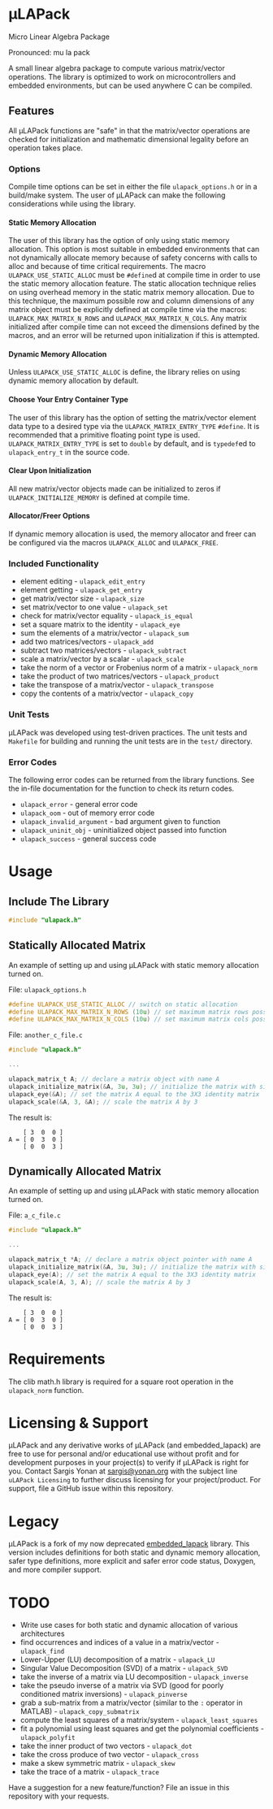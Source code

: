 # μLAPack
Micro Linear Algebra Package

Pronounced: mu la pack

A small linear algebra package to compute various matrix/vector operations.
The library is optimized to work on microcontrollers and embedded environments, but can be used anywhere C can be compiled.

## Features
All μLAPack functions are "safe" in that the matrix/vector operations are checked for initialization and mathematic dimensional legality before an operation takes place.

### Options
Compile time options can be set in either the file `ulapack_options.h` or in a build/make system. The user of μLAPack can make the following considerations while using the library.

#### Static Memory Allocation
The user of this library has the option of only using static memory allocation. This option is most suitable in embedded environments that can not dynamically allocate memory because of safety concerns with calls to alloc and because of time critical requirements. The macro `ULAPACK_USE_STATIC_ALLOC` must be `#define`d at compile time in order to use the static memory allocation feature. The static allocation technique relies on using overhead memory in the static matrix memory allocation. Due to this technique, the maximum possible row and column dimensions of any matrix object must be explicitly defined at compile time via the macros: `ULAPACK_MAX_MATRIX_N_ROWS` and `ULAPACK_MAX_MATRIX_N_COLS`. Any matrix initialized after compile time can not exceed the dimensions defined by the macros, and an error will be returned upon initialization if this is attempted.

#### Dynamic Memory Allocation
Unless `ULAPACK_USE_STATIC_ALLOC` is define, the library relies on using dynamic memory allocation by default.

#### Choose Your Entry Container Type
The user of this library has the option of setting the matrix/vector element data type to a desired type via the `ULAPACK_MATRIX_ENTRY_TYPE` `#define`. It is recommended that a primitive floating point type is used. `ULAPACK_MATRIX_ENTRY_TYPE` is set to `double` by default, and is `typedef`ed to `ulapack_entry_t` in the source code.

#### Clear Upon Initialization
All new matrix/vector objects made can be initialized to zeros if `ULAPACK_INITIALIZE_MEMORY` is defined at compile time.

#### Allocator/Freer Options
If dynamic memory allocation is used, the memory allocator and freer can be configured via the macros `ULAPACK_ALLOC` and `ULAPACK_FREE`.

### Included Functionality
* element editing - `ulapack_edit_entry`
* element getting - `ulapack_get_entry`
* get matrix/vector size - `ulapack_size`
* set matrix/vector to one value - `ulapack_set`
* check for matrix/vector equality - `ulapack_is_equal`
* set a square matrix to the identity - `ulapack_eye` 
* sum the elements of a matrix/vector - `ulapack_sum`
* add two matrices/vectors - `ulapack_add`
* subtract two matrices/vectors - `ulapack_subtract`
* scale a matrix/vector by a scalar - `ulapack_scale`
* take the norm of a vector or Frobenius norm of a matrix - `ulapack_norm`
* take the product of two matrices/vectors - `ulapack_product`
* take the transpose of a matrix/vector - `ulapack_transpose`
* copy the contents of a matrix/vector - `ulapack_copy`

### Unit Tests
μLAPack was developed using test-driven practices. The unit tests and `Makefile` for building and running the unit tests are in the `test/` directory.

### Error Codes
The following error codes can be returned from the library functions. See the in-file documentation for the function to check its return codes.

* `ulapack_error` -  general error code
* `ulapack_oom` - out of memory error code
* `ulapack_invalid_argument` - bad argument given to function
* `ulapack_uninit_obj` - uninitialized object passed into function
* `ulapack_success` - general success code

# Usage

## Include The Library
```C
#include "ulapack.h"

```

## Statically Allocated Matrix
An example of setting up and using μLAPack with static memory allocation turned on.

File: `ulapack_options.h`
```C
#define ULAPACK_USE_STATIC_ALLOC // switch on static allocation
#define ULAPACK_MAX_MATRIX_N_ROWS (10u) // set maximum matrix rows possible to 10
#define ULAPACK_MAX_MATRIX_N_COLS (10u) // set maximum matrix cols possible to 10

```
File: `another_c_file.c`
```C
#include "ulapack.h"

...

ulapack_matrix_t A; // declare a matrix object with name A
ulapack_initialize_matrix(&A, 3u, 3u); // initialize the matrix with size 3X3
ulapack_eye(&A); // set the matrix A equal to the 3X3 identity matrix
ulapack_scale(&A, 3, &A); // scale the matrix A by 3

```

The result is:
``` 
    [ 3  0  0 ]
A = [ 0  3  0 ]
    [ 0  0  3 ]
```

## Dynamically Allocated Matrix
An example of setting up and using μLAPack with static memory allocation turned on.

File: `a_c_file.c`
```C
#include "ulapack.h"

...

ulapack_matrix_t *A; // declare a matrix object pointer with name A
ulapack_initialize_matrix(&A, 3u, 3u); // initialize the matrix with size 3X3
ulapack_eye(A); // set the matrix A equal to the 3X3 identity matrix
ulapack_scale(A, 3, A); // scale the matrix A by 3

```

The result is:
``` 
    [ 3  0  0 ]
A = [ 0  3  0 ]
    [ 0  0  3 ]
```

# Requirements
The clib math.h library is required for a square root operation in the `ulapack_norm` function.

# Licensing & Support
μLAPack and any derivative works of μLAPack (and embedded_lapack) are free to use for personal and/or educational use without profit and for development purposes in your project(s) to verify if μLAPack is right for you. Contact Sargis Yonan at sargis@yonan.org with the subject line `uLAPack Licensing` to further discuss licensing for your project/product. For support, file a GitHub issue within this repository.

# Legacy
μLAPack is a fork of my now deprecated [embedded_lapack](https://www.github.com/SargisYonan/embedded_lapack) library. This version includes definitions for both static and dynamic memory allocation, safer type definitions, more explicit and safer error code status, Doxygen, and more compiler support.

# TODO
* Write use cases for both static and dynamic allocation of various architectures
* find occurrences and indices of a value in a matrix/vector - `ulapack_find`
* Lower-Upper (LU) decomposition of a matrix - `ulapack_LU`
* Singular Value Decomposition (SVD) of a matrix - `ulapack_SVD`
* take the inverse of a matrix via LU decomposition - `ulapack_inverse`
* take the pseudo inverse of a matrix via SVD (good for poorly conditioned matrix inversions) - `ulapack_pinverse`
* grab a sub-matrix from a matrix/vector (similar to the `:` operator in MATLAB) - `ulapack_copy_submatrix`
* compute the least squares of a matrix/system - `ulapack_least_squares`
* fit a polynomial using least squares and get the polynomial coefficients - `ulapack_polyfit`
* take the inner product of two vectors - `ulapack_dot`
* take the cross produce of two vector - `ulapack_cross`
* make a skew symmetric matrix - `ulapack_skew`
* take the trace of a matrix - `ulapack_trace`

Have a suggestion for a new feature/function? File an issue in this repository with your requests.
